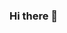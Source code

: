 ### Hi there 👋

<!--
**scdatahub/scdatahub** is a ✨ _special_ ✨ repository because its `README.md` (this file) appears on your GitHub profile.

Here are some ideas to get you started:

- 🔭 Our research team is currently working on investigationg supply chain risk.
- 🌱 We are offering our findings at no cost to the world.
- 👯 We are open to collaborating with other academic institutions performing research for social good.
- 💬 Ask me about academic research partnerships.
- 📫 How to reach me: s.bhimani@neu.edu
- 😄 Pronouns: he/his
- ⚡ Fun fact: We are trying to improve corproate responsibility by making corporate transparency available to the world under our university's non-profit mission!
-->
